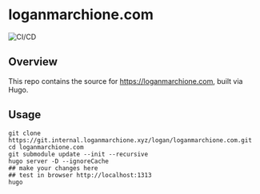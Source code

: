 # loganmarchione.com

![CI/CD](https://github.com/loganmarchione/loganmarchione.com/actions/workflows/main.yml/badge.svg)

## Overview

This repo contains the source for https://loganmarchione.com, built via Hugo.

## Usage

```
git clone https://git.internal.loganmarchione.xyz/logan/loganmarchione.com.git
cd loganmarchione.com
git submodule update --init --recursive
hugo server -D --ignoreCache
## make your changes here
## test in browser http://localhost:1313
hugo
```

